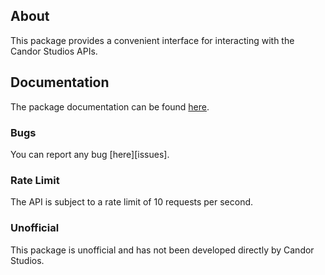 ## About
This package provides a convenient interface for interacting with the Candor Studios APIs.

## Documentation
The package documentation can be found [here](https://techg2.github.io/candor-rest-sdk/index.html).

### Bugs
You can report any bug [here][issues].

### Rate Limit
The API is subject to a rate limit of 10 requests per second.

### Unofficial
This package is unofficial and has not been developed directly by Candor Studios.